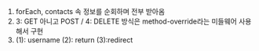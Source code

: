 1. forEach, contacts 속 정보를 순회하며 전부 받아옴
2. 3: GET 아니고 POST  / 4: DELETE 방식은 method-override라는 미들웨어 사용해서 구현 
3. (1): username (2): return (3):redirect